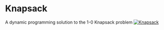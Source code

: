 # Knapsack
A dynamic programming solution to the 1-0 Knapsack problem
[![Knapsack](https://upload.wikimedia.org/wikipedia/commons/e/ec/19th_century_knowledge_hiking_and_camping_sheepskin_knapsack_sleeping_bag_rolled_up.jpg)](https://commons.wikimedia.org/wiki/File:19th_century_knowledge_hiking_and_camping_sheepskin_knapsack_sleeping_bag_rolled_up.jpg)
